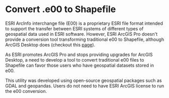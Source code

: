 # Convert .e00 to Shapefile
ESRI ArcInfo interchange file (E00) is a proprietary ESRI file format intended to support the transfer between ESRI systems of different types of geospatial data used in ESRI software. 
However, ESRI ArcGIS Pro doesn't provide a conversion tool transforming traditional e00 to Shapefile, although ArcGIS Desktop does (checkout this [page](https://gis.ubc.ca/2018/02/how-to-create-a-shapefile-from-an-e00)).

As ESRI promotes ArcGIS Pro and stops providing upgrades for ArcGIS Desktop, a need to develop a tool to convert traditional e00 files to Shapefile can favor those users who have geospatial datasets stored in e00.

This utility was developed using open-source geospatial packages such as GDAL and geopandas. Users do not need to have ESRI ArcGIS license to run the e00 conversion.
